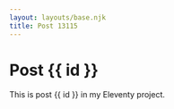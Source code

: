 ```yaml
---
layout: layouts/base.njk
title: Post 13115
---
```


# Post {{ id }}

This is post {{ id }} in my Eleventy project.
